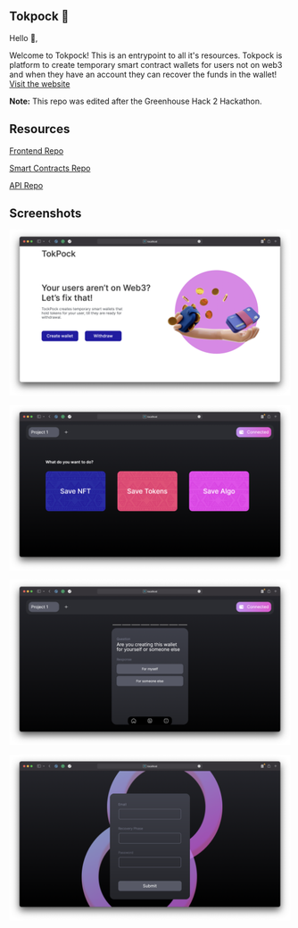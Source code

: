 ## Tokpock 💸

Hello 👋,

Welcome to Tokpock! This is an entrypoint to all it's resources.
Tokpock is platform to create temporary smart contract wallets for users not on web3 and when they have an account they can recover the funds in the wallet! [Visit the website](https://tokpock-frontend.vercel.app)

**Note:** This repo was edited after the Greenhouse Hack 2 Hackathon.

## Resources

[Frontend Repo](https://github.com/ayocodes/tokpock--frontend)

[Smart Contracts Repo](https://github.com/ayocodes/tokpock--smartcontracts)

[API Repo](https://github.com/ayocodes/tokpock--api)

## Screenshots

![Home Page](screenshots/screenshot1.png?raw=true "1")

![Create Wallet](screenshots/screenshot2.png?raw=true "2")

![Create Wallet](screenshots/screenshot3.png?raw=true "3")

![Withdraw Tokens](screenshots/screenshot4.png?raw=true "4")
